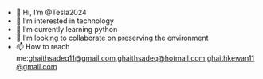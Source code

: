 - 👋 Hi, I’m @Tesla2024
- 👀 I’m interested in technology 
- 🌱 I’m currently learning python 
- 💞️ I’m looking to collaborate on preserving the environment
- 📫 How to reach me:ghaithsadeq11@gmail.com,ghaithsadeq@hotmail.com,ghaithkewan11@gmail.com

<!---
Tesla2024/Tesla2024 is a ✨ special ✨ repository because its `README.md` (this file) appears on your GitHub profile.
You can click the Preview link to take a look at your changes.
--->
